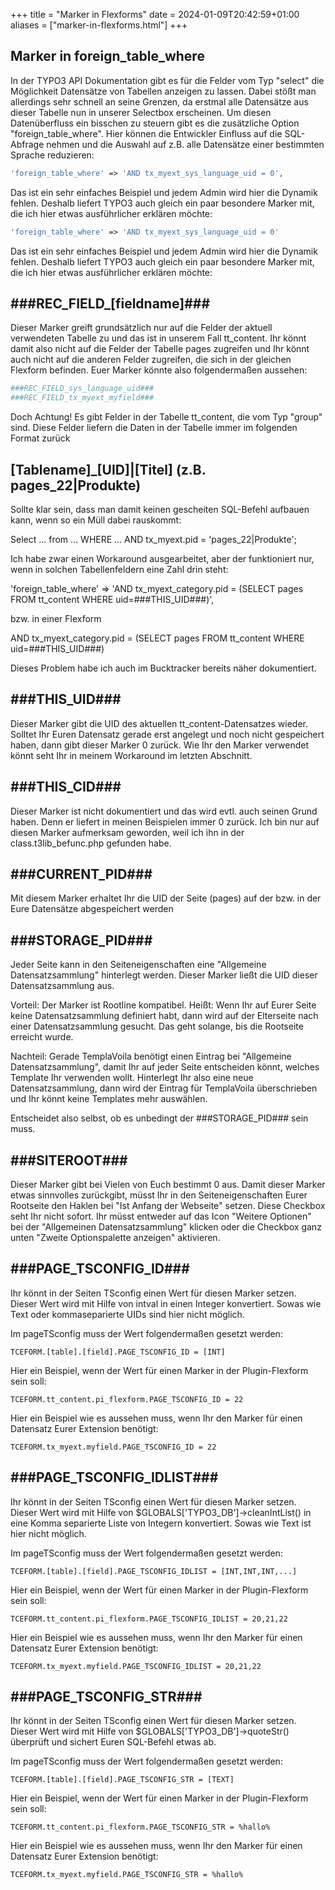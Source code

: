 +++
title = "Marker in Flexforms"
date = 2024-01-09T20:42:59+01:00
aliases = ["marker-in-flexforms.html"]
+++

## Marker in foreign_table_where

In der TYPO3 API Dokumentation gibt es für die Felder vom Typ "select" die Möglichkeit Datensätze von Tabellen anzeigen zu lassen. Dabei stößt man allerdings sehr schnell an seine Grenzen, da erstmal alle Datensätze aus dieser Tabelle nun in unserer Selectbox erscheinen. Um diesen Datenüberfluss ein bisschen zu steuern gibt es die zusätzliche Option "foreign_table_where". Hier können die Entwickler Einfluss auf die SQL-Abfrage nehmen und die Auswahl auf z.B. alle Datensätze einer bestimmten Sprache reduzieren:

```php
'foreign_table_where' => 'AND tx_myext_sys_language_uid = 0',
```

Das ist ein sehr einfaches Beispiel und jedem Admin wird hier die Dynamik fehlen. Deshalb liefert TYPO3 auch gleich ein paar besondere Marker mit, die ich hier etwas ausführlicher erklären möchte:

```php
'foreign_table_where' => 'AND tx_myext_sys_language_uid = 0'
```

Das ist ein sehr einfaches Beispiel und jedem Admin wird hier die Dynamik fehlen. Deshalb liefert TYPO3 auch gleich ein paar besondere Marker mit, die ich hier etwas ausführlicher erklären möchte:

## ###REC_FIELD_[fieldname]###

Dieser Marker greift grundsätzlich nur auf die Felder der aktuell verwendeten Tabelle zu und das ist in unserem Fall tt_content. Ihr könnt damit also nicht auf die Felder der Tabelle pages zugreifen und Ihr könnt auch nicht auf die anderen Felder zugreifen, die sich in der gleichen Flexform befinden. Euer Marker könnte also folgendermaßen aussehen:

```php
###REC_FIELD_sys_language_uid###
###REC_FIELD_tx_myext_myfield###
```

Doch Achtung! Es gibt Felder in der Tabelle tt_content, die vom Typ "group" sind. Diese Felder liefern die Daten in der Tabelle immer im folgenden Format zurück

## [Tablename]_[UID]|[Titel] (z.B. pages_22|Produkte)

Sollte klar sein, dass man damit keinen gescheiten SQL-Befehl aufbauen kann, wenn so ein Müll dabei rauskommt:

Select ... from ... WHERE ... AND tx_myext.pid = 'pages_22|Produkte';

Ich habe zwar einen Workaround ausgearbeitet, aber der funktioniert nur, wenn in solchen Tabellenfeldern eine Zahl drin steht:

'foreign_table_where' => 'AND tx_myext_category.pid = (SELECT pages FROM tt_content WHERE uid=###THIS_UID###)',

bzw. in einer Flexform

AND tx_myext_category.pid = (SELECT pages FROM tt_content WHERE uid=###THIS_UID###)

Dieses Problem habe ich auch im Bucktracker bereits näher dokumentiert.

## ###THIS_UID###

Dieser Marker gibt die UID des aktuellen tt_content-Datensatzes wieder. Solltet Ihr Euren Datensatz gerade erst angelegt und noch nicht gespeichert haben, dann gibt dieser Marker 0 zurück. Wie Ihr den Marker verwendet könnt seht Ihr in meinem Workaround im letzten Abschnitt.

## ###THIS_CID###

Dieser Marker ist nicht dokumentiert und das wird evtl. auch seinen Grund haben. Denn er liefert in meinen Beispielen immer 0 zurück. Ich bin nur auf diesen Marker aufmerksam geworden, weil ich ihn in der class.t3lib_befunc.php gefunden habe.

## ###CURRENT_PID###

Mit diesem Marker erhaltet Ihr die UID der Seite (pages) auf der bzw. in der Eure Datensätze abgespeichert werden

## ###STORAGE_PID###

Jeder Seite kann in den Seiteneigenschaften eine "Allgemeine Datensatzsammlung" hinterlegt werden. Dieser Marker ließt die UID dieser Datensatzsammlung aus.

Vorteil: Der Marker ist Rootline kompatibel. Heißt: Wenn Ihr auf Eurer Seite keine Datensatzsammlung definiert habt, dann wird auf der Elterseite nach einer Datensatzsammlung gesucht. Das geht solange, bis die Rootseite erreicht wurde.

Nachteil: Gerade TemplaVoila benötigt einen Eintrag bei "Allgemeine Datensatzsammlung", damit Ihr auf jeder Seite entscheiden könnt, welches Template Ihr verwenden wollt. Hinterlegt Ihr also eine neue Datensatzsammlung, dann wird der Eintrag für TemplaVoila überschrieben und Ihr könnt keine Templates mehr auswählen.

Entscheidet also selbst, ob es unbedingt der ###STORAGE_PID### sein muss.

## ###SITEROOT###

Dieser Marker gibt bei Vielen von Euch bestimmt 0 aus. Damit dieser Marker etwas sinnvolles zurückgibt, müsst Ihr in den Seiteneigenschaften Eurer Rootseite den Haklen bei "Ist Anfang der Webseite" setzen. Diese Checkbox seht Ihr nicht sofort. Ihr müsst entweder auf das Icon "Weitere Optionen" bei der "Allgemeinen Datensatzsammlung" klicken oder die Checkbox ganz unten "Zweite Optionspalette anzeigen" aktivieren.

## ###PAGE_TSCONFIG_ID###

Ihr könnt in der Seiten TSconfig einen Wert für diesen Marker setzen. Dieser Wert wird mit Hilfe von intval in einen Integer konvertiert. Sowas wie Text oder kommaseparierte UIDs sind hier nicht möglich.

Im pageTSconfig muss der Wert folgendermaßen gesetzt werden:

```typo3_typoscript
TCEFORM.[table].[field].PAGE_TSCONFIG_ID = [INT]
```

Hier ein Beispiel, wenn der Wert für einen Marker in der Plugin-Flexform sein soll:

```typo3_typoscript
TCEFORM.tt_content.pi_flexform.PAGE_TSCONFIG_ID = 22
```

Hier ein Beispiel wie es aussehen muss, wenn Ihr den Marker für einen Datensatz Eurer Extension benötigt:

```typo3_typoscript
TCEFORM.tx_myext.myfield.PAGE_TSCONFIG_ID = 22
```

## ###PAGE_TSCONFIG_IDLIST###

Ihr könnt in der Seiten TSconfig einen Wert für diesen Marker setzen. Dieser Wert wird mit Hilfe von $GLOBALS['TYPO3_DB']->cleanIntList() in eine Komma separierte Liste von Integern konvertiert. Sowas wie Text ist hier nicht möglich.

Im pageTSconfig muss der Wert folgendermaßen gesetzt werden:

```typo3_typoscript
TCEFORM.[table].[field].PAGE_TSCONFIG_IDLIST = [INT,INT,INT,...]
```

Hier ein Beispiel, wenn der Wert für einen Marker in der Plugin-Flexform sein soll:

```typo3_typoscript
TCEFORM.tt_content.pi_flexform.PAGE_TSCONFIG_IDLIST = 20,21,22
```

Hier ein Beispiel wie es aussehen muss, wenn Ihr den Marker für einen Datensatz Eurer Extension benötigt:

```typo3_typoscript
TCEFORM.tx_myext.myfield.PAGE_TSCONFIG_IDLIST = 20,21,22
```

## ###PAGE_TSCONFIG_STR###

Ihr könnt in der Seiten TSconfig einen Wert für diesen Marker setzen. Dieser Wert wird mit Hilfe von $GLOBALS['TYPO3_DB']->quoteStr() überprüft und sichert Euren SQL-Befehl etwas ab.

Im pageTSconfig muss der Wert folgendermaßen gesetzt werden:

```typo3_typoscript
TCEFORM.[table].[field].PAGE_TSCONFIG_STR = [TEXT]
```

Hier ein Beispiel, wenn der Wert für einen Marker in der Plugin-Flexform sein soll:

```typo3_typoscript
TCEFORM.tt_content.pi_flexform.PAGE_TSCONFIG_STR = %hallo%
```

Hier ein Beispiel wie es aussehen muss, wenn Ihr den Marker für einen Datensatz Eurer Extension benötigt:

```typo3_typoscript
TCEFORM.tx_myext.myfield.PAGE_TSCONFIG_STR = %hallo%
```
